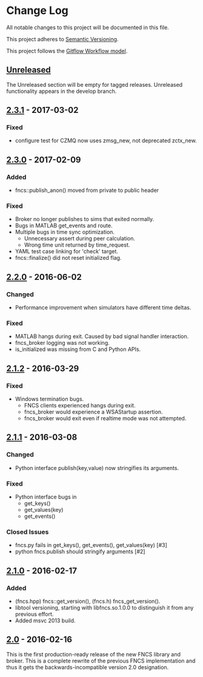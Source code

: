 # Change Log
All notable changes to this project will be documented in this file.

This project adheres to [Semantic Versioning](http://semver.org/).

This project follows the [Gitflow Workflow model](https://www.atlassian.com/git/tutorials/comparing-workflows/gitflow-workflow).

## [Unreleased]
The Unreleased section will be empty for tagged releases. Unreleased functionality appears in the develop branch.

## [2.3.1] - 2017-03-02

### Fixed
- configure test for CZMQ now uses zmsg_new, not deprecated zctx_new.

## [2.3.0] - 2017-02-09

### Added
- fncs::publish_anon() moved from private to public header

### Fixed
- Broker no longer publishes to sims that exited normally.
- Bugs in MATLAB get_events and route.
- Multiple bugs in time sync optimization.
  - Unnecessary assert during peer calculation.
  - Wrong time unit returned by time_request.
- YAML test case linking for 'check' target.
- fncs::finalize() did not reset initialized flag.

## [2.2.0] - 2016-06-02

### Changed
- Performance improvement when simulators have different time deltas.

### Fixed
- MATLAB hangs during exit. Caused by bad signal handler interaction.
- fncs_broker logging was not working.
- is_initialized was missing from C and Python APIs.

## [2.1.2] - 2016-03-29

### Fixed
- Windows termination bugs.
  - FNCS clients experienced hangs during exit.
  - fncs_broker would experience a WSAStartup assertion.
  - fncs_broker would exit even if realtime mode was not attempted.

## [2.1.1] - 2016-03-08

### Changed
- Python interface publish(key,value) now stringifies its arguments.

### Fixed
- Python interface bugs in
  - get_keys()
  - get_values(key)
  - get_events()

### Closed Issues
- fncs.py fails in get_keys(), get_events(), get_values(key) [\#3]
- python fncs.publish should stringify arguments [\#2]

## [2.1.0] - 2016-02-17

### Added
- (fncs.hpp) fncs::get_version(), (fncs.h) fncs_get_version().
- libtool versioning, starting with libfncs.so.1.0.0 to distinguish it from any previous effort.
- Added msvc 2013 build.

## [2.0] - 2016-02-16

This is the first production-ready release of the new FNCS library and
broker.  This is a complete rewrite of the previous FNCS implementation
and thus it gets the backwards-incompatible version 2.0 designation.

[Unreleased]: https://github.com/FNCS/fncs/compare/v2.3.1...develop
[2.3.1]: https://github.com/FNCS/fncs/compare/v2.3.0...v2.3.1
[2.3.0]: https://github.com/FNCS/fncs/compare/v2.2.0...v2.3.0
[2.2.0]: https://github.com/FNCS/fncs/compare/v2.1.2...v2.2.0
[2.1.2]: https://github.com/FNCS/fncs/compare/v2.1.1...v2.1.2
[2.1.1]: https://github.com/FNCS/fncs/compare/v2.1.0...v2.1.1
[2.1.0]: https://github.com/FNCS/fncs/compare/v2.0...v2.1.0
[2.0]: https://github.com/FNCS/fncs/releases/tag/v2.0

